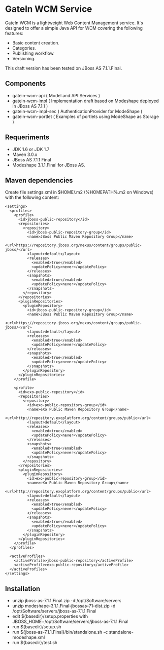 GateIn WCM Service
==================

GateIn WCM is a lightweight Web Content Management service.
It's designed to offer a simple Java API for WCM covering the following features:

- Basic content creation.
- Categories.
- Publishing workflow.
- Versioning.

This draft version has been tested on JBoss AS 7.1.1.Final.

Components
----------

- gatein-wcm-api ( Model and API Services )
- gatein-wcm-impl ( Implementation draft based on Modeshape deployed in JBoss AS 7.1.1 )
- gatein-wcm-impl-sec ( AuthenticationProvider for ModeShape )
- gatein-wcm-portlet ( Examples of portlets using ModeShape as Storage )

Requeriments
------------

- JDK 1.6 or JDK 1.7
- Maven 3.0.x
- JBoss AS 7.1.1 Final
- Modeshape 3.1.1.Final for JBoss AS.

Maven dependencies
------------------

Create file settings.xml in $HOME/.m2  (%HOMEPATH%\.m2 on Windows) with the following content:

	<settings>
	  <profiles>
	    <profile>
	      <id>jboss-public-repository</id>
	      <repositories>
	        <repository>
	          <id>jboss-public-repository-group</id>
	          <name>JBoss Public Maven Repository Group</name>
	          <url>https://repository.jboss.org/nexus/content/groups/public-jboss/</url>
	          <layout>default</layout>
	          <releases>
	            <enabled>true</enabled>
	            <updatePolicy>never</updatePolicy>
	          </releases>
	          <snapshots>
	            <enabled>true</enabled>
	            <updatePolicy>never</updatePolicy>
	          </snapshots>
	        </repository>
	      </repositories>
	      <pluginRepositories>
	        <pluginRepository>
	          <id>jboss-public-repository-group</id>
	          <name>JBoss Public Maven Repository Group</name>
	          <url>https://repository.jboss.org/nexus/content/groups/public-jboss/</url>
	          <layout>default</layout>
	          <releases>
	            <enabled>true</enabled>
	            <updatePolicy>never</updatePolicy>
	          </releases>
	          <snapshots>
	            <enabled>true</enabled>
	            <updatePolicy>never</updatePolicy>
	          </snapshots>
	        </pluginRepository>
	      </pluginRepositories>
	    </profile>

	    <profile>
	      <id>exo-public-repository</id>
	      <repositories>
	        <repository>
	          <id>exo-public-repository-group</id>
	          <name>eXo Public Maven Repository Group</name>
	          <url>http://repository.exoplatform.org/content/groups/public</url>
	          <layout>default</layout>
	          <releases>
	            <enabled>true</enabled>
	            <updatePolicy>never</updatePolicy>
	          </releases>
	          <snapshots>
	            <enabled>true</enabled>
	            <updatePolicy>never</updatePolicy>
	          </snapshots>
	        </repository>
	      </repositories>
	      <pluginRepositories>
	        <pluginRepository>
	          <id>exo-public-repository-group</id>
	          <name>eXo Public Maven Repository Group</name>
	          <url>http://repository.exoplatform.org/content/groups/public</url>
	          <layout>default</layout>
	          <releases>
	            <enabled>true</enabled>
	            <updatePolicy>never</updatePolicy>
	          </releases>
	          <snapshots>
	            <enabled>true</enabled>
	            <updatePolicy>never</updatePolicy>
	          </snapshots>
	        </pluginRepository>
	      </pluginRepositories>
	    </profile>
	  </profiles>

	  <activeProfiles>
	    <activeProfile>jboss-public-repository</activeProfile>
	    <activeProfile>exo-public-repository</activeProfile>
	  </activeProfiles>
	</settings>

Installation
------------

- unzip jboss-as-7.1.1.Final.zip -d /opt/Software/servers
- unzip modeshape-3.1.1.Final-jbossas-71-dist.zip -d /opt/Software/servers/jboss-as-7.1.1.Final
- edit ${basedir}/setup.properties with JBOSS_HOME=/opt/Software/servers/jboss-as-7.1.1.Final
- run ${basedir}/setup.sh
- run ${jboss-as-7.1.1.Final}/bin/standalone.sh -c standalone-modeshape.xml
- run ${basedir}/test.sh